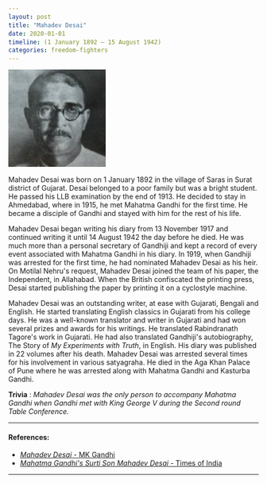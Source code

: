 ```yaml
---
layout: post
title: "Mahadev Desai"
date: 2020-01-01
timeline: (1 January 1892 – 15 August 1942)
categories: freedom-fighters
---
```


<img src="/images/mahadev_desai.jpg" alt="Mahadev Desai Image" class="circular-img" />


Mahadev Desai was born on 1 January 1892 in the village of Saras in Surat district of Gujarat. Desai belonged to a poor family but was a bright student. He passed his LLB examination by the end of 1913. He decided to stay in Ahmedabad, where in 1915, he met Mahatma Gandhi for the first time. He became a disciple of Gandhi and stayed with him for the rest of his life. 

Mahadev Desai began writing his diary from 13 November 1917 and continued writing it until 14 August 1942 the day before he died. He was much more than a personal secretary of Gandhiji and kept a record of every event associated with Mahatma Gandhi in his diary. In 1919, when Gandhiji was arrested for the first time, he had nominated Mahadev Desai as his heir. On Motilal Nehru's request, Mahadev Desai joined the team of his paper, the Independent, in Allahabad. When the British confiscated the printing press, Desai started publishing the paper by printing it on a cyclostyle machine. 

Mahadev Desai was an outstanding writer, at ease with Gujarati, Bengali and English. He started translating English classics in Gujarati from his college days. He was a well-known translator and writer in Gujarati and had won several prizes and awards for his writings. He translated Rabindranath Tagore's work in Gujarati. He had also translated Gandhiji's autobiography, The Story of *My Experiments with Truth*, in English. His diary was published in 22 volumes after his death. Mahadev Desai was arrested several times for his involvement in various satyagraha. He died in the Aga Khan Palace of Pune where he was arrested along with Mahatma Gandhi and Kasturba Gandhi.

__Trivia__ : *Mahadev Desai was the only person to accompany Mahatma Gandhi when Gandhi met with King George V during the Second round Table Conference.*

---

#### References:
- [*Mahadev Desai* - MK Gandhi](https://www.mkgandhi.org/associates/Mahadev.htm)
- [*Mahatma Gandhi's Surti Son Mahadev Desai* - Times of India](https://timesofindia.indiatimes.com/city/surat/mahatma-gandhis-surti-son-mahadev-desai/articleshow/71399801.cms)

---